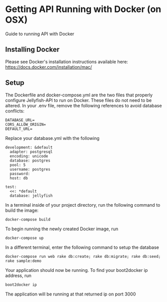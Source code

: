 # Getting API Running with Docker (on OSX)

Guide to running API with Docker

## Installing Docker
Please see Docker's installation instructions available here: https://docs.docker.com/installation/mac/

## Setup
The Dockerfile and docker-compose.yml are the two files that properly configure Jellyfish-API to run on Docker. These files do not need to be altered. In your .env file, remove the following references to avoid database conflicts:
```
DATABASE_URL=
CORS_ALLOW_ORIGIN=
DEFAULT_URL=
```
Replace your database.yml with the following
```
development: &default
  adapter: postgresql
  encoding: unicode
  database: postgres
  pool: 5
  username: postgres
  password:
  host: db

test:
  <<: *default
  database: jellyfish
```


In a terminal inside of your project directory, run the following command to build the image:
```
docker-compose build
```
To begin running the newly created Docker image, run
```
docker-compose up
```
In a different terminal, enter the following command to setup the database
```
docker-compose run web rake db:create; rake db:migrate; rake db:seed; rake sample:demo
```
Your application should now be running. To find your boot2docker ip address, run
```
boot2docker ip
```
The application will be running at that returned ip on port 3000
